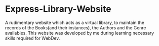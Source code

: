 # Express-Library-Website
A rudimentary website which acts as a virtual library, to maintain the records of the Books(and their instances), the Authors and the Genre availables. This website was developed by me during learning necessary skills required for WebDev.
